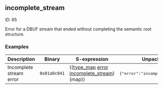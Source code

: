 ## incomplete_stream

ID: 65

Error for a DBUF stream that ended without completing the semantic root structure.

### Examples

| Description | Binary | S-expression | Unpacked |
|----|----|----|----|
| Incomplete stream error | `0x01a0c041` | (([type_map](./type_map.md) [error](./error.md) [incomplete_stream](./incomplete_stream.md)) (map)) | <pre>{"error":"incomplete_stream"}</pre> |